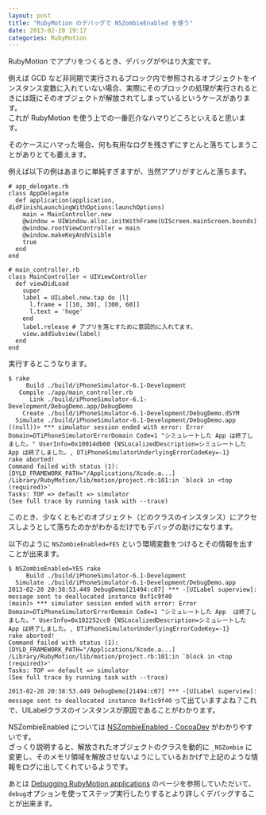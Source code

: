 ```yaml
---
layout: post
title: "RubyMotion のデバッグで NSZombieEnabled を使う"
date: 2013-02-20 19:17
categories: RubyMotion
---
```

RubyMotion でアプリをつくるとき、デバッグがやはり大変です。

例えば GCD など非同期で実行されるブロック内で参照されるオブジェクトをインスタンス変数に入れていない場合、実際にそのブロックの処理が実行されるときには既にそのオブジェクトが解放されてしまっているというケースがあります。  
これが RubyMotion を使う上での一番厄介なハマりどころといえると思います。

そのケースにハマった場合、何も有用なログを残さずにすとんと落ちてしまうことがありとても萎えます。

例えば以下の例はあまりに単純すぎますが、当然アプリがすとんと落ちます。

```
# app_delegate.rb
class AppDelegate
  def application(application, didFinishLaunchingWithOptions:launchOptions)
    main = MainController.new
    @window = UIWindow.alloc.initWithFrame(UIScreen.mainScreen.bounds)
    @window.rootViewController = main
    @window.makeKeyAndVisible
    true
  end
end

# main_controller.rb
class MainController < UIViewController
  def viewDidLoad
    super
    label = UILabel.new.tap do |l|
      l.frame = [[10, 30], [300, 60]]
      l.text = 'hoge'
    end
    label.release # アプリを落とすために意図的に入れてます。
    view.addSubview(label)
  end
end
```

実行するとこうなります。
```
$ rake
     Build ./build/iPhoneSimulator-6.1-Development
   Compile ./app/main_controller.rb
      Link ./build/iPhoneSimulator-6.1-Development/DebugDemo.app/DebugDemo
    Create ./build/iPhoneSimulator-6.1-Development/DebugDemo.dSYM
  Simulate ./build/iPhoneSimulator-6.1-Development/DebugDemo.app
((null))> *** simulator session ended with error: Error Domain=DTiPhoneSimulatorErrorDomain Code=1 "シミュレートした App は終了しました。" UserInfo=0x10014db60 {NSLocalizedDescription=シミュレートした App は終了しました。, DTiPhoneSimulatorUnderlyingErrorCodeKey=-1}
rake aborted!
Command failed with status (1): [DYLD_FRAMEWORK_PATH="/Applications/Xcode.a...]
/Library/RubyMotion/lib/motion/project.rb:101:in `block in <top (required)>'
Tasks: TOP => default => simulator
(See full trace by running task with --trace)
```


このとき、少なくともどのオブジェクト（どのクラスのインスタンス）にアクセスしようとして落ちたのかがわかるだけでもデバッグの助けになります。

以下のように `NSZombieEnabled=YES` という環境変数をつけるとその情報を出すことが出来ます。

```
$ NSZombieEnabled=YES rake
     Build ./build/iPhoneSimulator-6.1-Development
  Simulate ./build/iPhoneSimulator-6.1-Development/DebugDemo.app
2013-02-20 20:38:53.449 DebugDemo[21494:c07] *** -[UILabel superview]: message sent to deallocated instance 0xf1c9f40
(main)> *** simulator session ended with error: Error Domain=DTiPhoneSimulatorErrorDomain Code=1 "シミュレートした App  は終了しました。" UserInfo=0x102252cc0 {NSLocalizedDescription=シミュレートした App は終了しました。, DTiPhoneSimulatorUnderlyingErrorCodeKey=-1}
rake aborted!
Command failed with status (1): [DYLD_FRAMEWORK_PATH="/Applications/Xcode.a...]
/Library/RubyMotion/lib/motion/project.rb:101:in `block in <top (required)>'
Tasks: TOP => default => simulator
(See full trace by running task with --trace)
```

`2013-02-20 20:38:53.449 DebugDemo[21494:c07] *** -[UILabel superview]: message sent to deallocated instance 0xf1c9f40` って出ていますよね？これで、UILabelクラスのインスタンスが原因であることがわかります。

NSZombieEnabled については [NSZombieEnabled - CocoaDev](http://cocoadev.com/wiki/NSZombie) がわかりやすいです。  
ざっくり説明すると、解放されたオブジェクトのクラスを動的に `_NSZombie` に変更し、そのメモリ領域を解放させないようにしているおかげで上記のような情報をログに出してくれているようです。

あとは [Debugging RubyMotion applications](http://rubymotion.jp/RubyMotionDocumentation/articles/debugging/index.html) のページを参照していただいて、`debug`オプションを使ってステップ実行したりするとより詳しくデバッグすることが出来ます。
